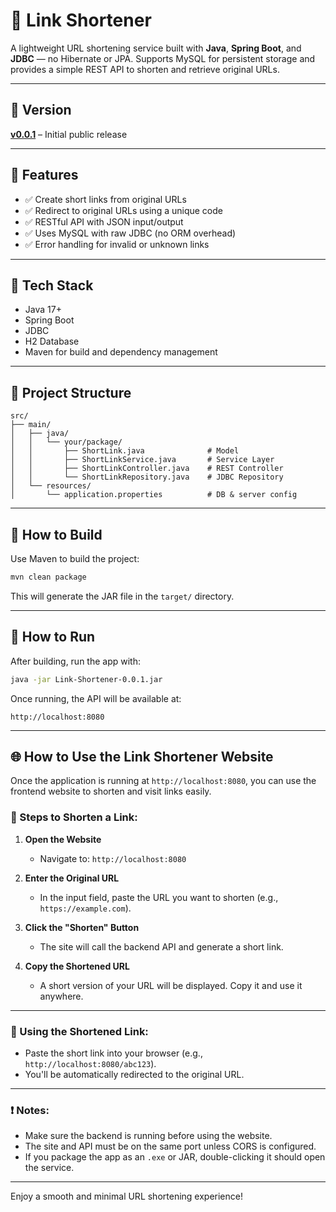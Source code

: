 # 🔗 Link Shortener

A lightweight URL shortening service built with **Java**, **Spring Boot**, and **JDBC** — no Hibernate or JPA.
Supports MySQL for persistent storage and provides a simple REST API to shorten and retrieve original URLs.

---

## 📆 Version

**[v0.0.1](github.com/MostafaOsmanFathi/Link-Shortener/releases/latest)** – Initial public release

---

## 🚀 Features

* ✅ Create short links from original URLs
* ✅ Redirect to original URLs using a unique code
* ✅ RESTful API with JSON input/output
* ✅ Uses MySQL with raw JDBC (no ORM overhead)
* ✅ Error handling for invalid or unknown links

---

## 🚠 Tech Stack

* Java 17+
* Spring Boot
* JDBC
* H2 Database
* Maven for build and dependency management

---

## 📁 Project Structure

```
src/
├── main/
│   ├── java/
│   │   └── your/package/
│   │       ├── ShortLink.java              # Model
│   │       ├── ShortLinkService.java       # Service Layer
│   │       ├── ShortLinkController.java    # REST Controller
│   │       └── ShortLinkRepository.java    # JDBC Repository
│   └── resources/
│       └── application.properties          # DB & server config
```

---

## 📘 How to Build

Use Maven to build the project:

```bash
mvn clean package
```

This will generate the JAR file in the `target/` directory.

---

## 🚀 How to Run

After building, run the app with:

```bash
java -jar Link-Shortener-0.0.1.jar
```

Once running, the API will be available at:

```
http://localhost:8080
```

---

## 🌐 How to Use the Link Shortener Website

Once the application is running at `http://localhost:8080`, you can use the frontend website to shorten and visit links easily.

### 📝 Steps to Shorten a Link:

1. **Open the Website**

   * Navigate to: `http://localhost:8080`

2. **Enter the Original URL**

   * In the input field, paste the URL you want to shorten (e.g., `https://example.com`).

3. **Click the "Shorten" Button**

   * The site will call the backend API and generate a short link.

4. **Copy the Shortened URL**

   * A short version of your URL will be displayed. Copy it and use it anywhere.

---

### 🔗 Using the Shortened Link:

* Paste the short link into your browser (e.g., `http://localhost:8080/abc123`).
* You'll be automatically redirected to the original URL.

---

### ❗ Notes:

* Make sure the backend is running before using the website.
* The site and API must be on the same port unless CORS is configured.
* If you package the app as an `.exe` or JAR, double-clicking it should open the service.

---

Enjoy a smooth and minimal URL shortening experience!

